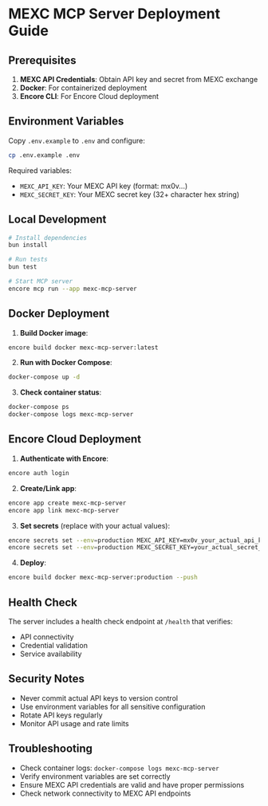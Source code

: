 # MEXC MCP Server Deployment Guide

## Prerequisites

1. **MEXC API Credentials**: Obtain API key and secret from MEXC exchange
2. **Docker**: For containerized deployment
3. **Encore CLI**: For Encore Cloud deployment

## Environment Variables

Copy `.env.example` to `.env` and configure:

```bash
cp .env.example .env
```

Required variables:
- `MEXC_API_KEY`: Your MEXC API key (format: mx0v...)
- `MEXC_SECRET_KEY`: Your MEXC secret key (32+ character hex string)

## Local Development

```bash
# Install dependencies
bun install

# Run tests
bun test

# Start MCP server
encore mcp run --app mexc-mcp-server
```

## Docker Deployment

1. **Build Docker image**:
```bash
encore build docker mexc-mcp-server:latest
```

2. **Run with Docker Compose**:
```bash
docker-compose up -d
```

3. **Check container status**:
```bash
docker-compose ps
docker-compose logs mexc-mcp-server
```

## Encore Cloud Deployment

1. **Authenticate with Encore**:
```bash
encore auth login
```

2. **Create/Link app**:
```bash
encore app create mexc-mcp-server
encore app link mexc-mcp-server
```

3. **Set secrets** (replace with your actual values):
```bash
encore secrets set --env=production MEXC_API_KEY=mx0v_your_actual_api_key
encore secrets set --env=production MEXC_SECRET_KEY=your_actual_secret_key
```

4. **Deploy**:
```bash
encore build docker mexc-mcp-server:production --push
```

## Health Check

The server includes a health check endpoint at `/health` that verifies:
- API connectivity
- Credential validation
- Service availability

## Security Notes

- Never commit actual API keys to version control
- Use environment variables for all sensitive configuration
- Rotate API keys regularly
- Monitor API usage and rate limits

## Troubleshooting

- Check container logs: `docker-compose logs mexc-mcp-server`
- Verify environment variables are set correctly
- Ensure MEXC API credentials are valid and have proper permissions
- Check network connectivity to MEXC API endpoints